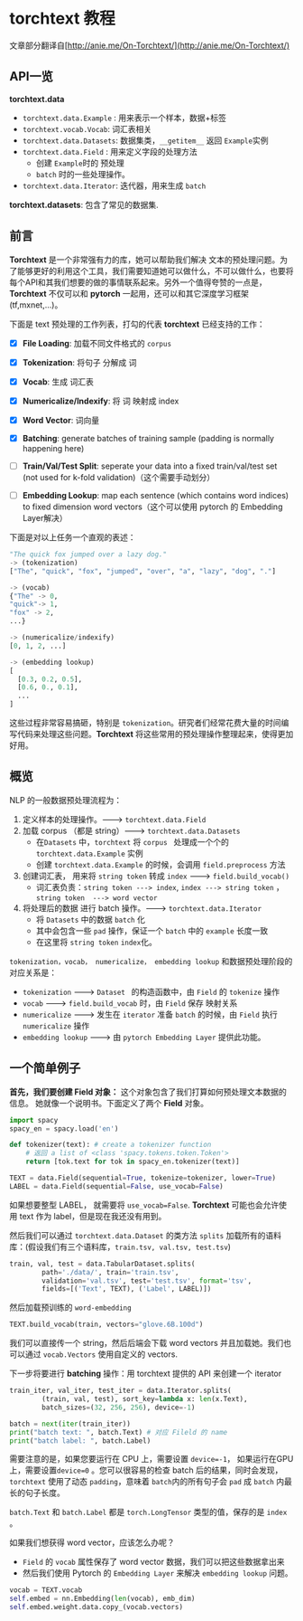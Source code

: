 # torchtext 教程

文章部分翻译自[http://anie.me/On-Torchtext/](http://anie.me/On-Torchtext/)

## API一览

**torchtext.data**

* `torchtext.data.Example` : 用来表示一个样本，数据+标签
* `torchtext.vocab.Vocab`: 词汇表相关
* `torchtext.data.Datasets`: 数据集类，`__getitem__` 返回 `Example`实例
* `torchtext.data.Field` : 用来定义字段的处理方法
  * 创建 `Example`时的 预处理
  * `batch` 时的一些处理操作。
* `torchtext.data.Iterator`: 迭代器，用来生成 `batch`




**torchtext.datasets**: 包含了常见的数据集.



## 前言

**Torchtext** 是一个非常强有力的库，她可以帮助我们解决 文本的预处理问题。为了能够更好的利用这个工具，我们需要知道她可以做什么，不可以做什么，也要将每个API和其我们想要的做的事情联系起来。另外一个值得夸赞的一点是，**Torchtext** 不仅可以和 **pytorch** 一起用，还可以和其它深度学习框架(tf,mxnet,...)。

下面是 text 预处理的工作列表，打勾的代表 **torchtext** 已经支持的工作：

- [x] **File Loading**: 加载不同文件格式的 `corpus`
- [x] **Tokenization**: 将句子 分解成 词
- [x] **Vocab**: 生成 词汇表
- [x] **Numericalize/Indexify**: 将 词 映射成 index
- [x] **Word Vector**: 词向量
- [x] **Batching**: generate batches of training sample (padding is normally happening here)
- [ ] **Train/Val/Test Split**: seperate your data into a fixed train/val/test set (not used for k-fold validation)（这个需要手动划分）
- [ ] **Embedding Lookup**: map each sentence (which contains word indices) to fixed dimension word vectors（这个可以使用 pytorch 的 Embedding Layer解决）




下面是对以上任务一个直观的表述：

```python
"The quick fox jumped over a lazy dog."
-> (tokenization) 
["The", "quick", "fox", "jumped", "over", "a", "lazy", "dog", "."]

-> (vocab)
{"The" -> 0, 
"quick"-> 1, 
"fox" -> 2,
...}

-> (numericalize/indexify)
[0, 1, 2, ...]

-> (embedding lookup)
[
  [0.3, 0.2, 0.5],
  [0.6, 0., 0.1],
  ...
]
```

这些过程非常容易搞砸，特别是 `tokenization`。研究者们经常花费大量的时间编写代码来处理这些问题。**Torchtext** 将这些常用的预处理操作整理起来，使得更加好用。





## 概览

NLP 的一般数据预处理流程为：

1. 定义样本的处理操作。---> `torchtext.data.Field`
2. 加载 corpus  （都是 string）---> `torchtext.data.Datasets` 
   - 在`Datasets` 中，`torchtext` 将 `corpus ` 处理成一个个的 `torchtext.data.Example` 实例
   - 创建 `torchtext.data.Example` 的时候，会调用 `field.preprocess` 方法
3. 创建词汇表， 用来将 `string token` 转成 `index`  ---> `field.build_vocab()`
   - 词汇表负责：`string token ---> index`,  `index ---> string token` ，`string token  ---> word vector`
4. 将处理后的数据 进行 batch 操作。---> `torchtext.data.Iterator`
   - 将 `Datasets` 中的数据 `batch` 化
   - 其中会包含一些 `pad` 操作，保证一个 `batch` 中的 `example` 长度一致
   - 在这里将 `string token` `index`化。



`tokenization，vocab， numericalize， embedding lookup` 和数据预处理阶段的对应关系是：

- `tokenization` ---> `Dataset ` 的构造函数中，由 `Field` 的 `tokenize` 操作
- `vocab` ---> `field.build_vocab` 时，由 `Field` 保存 映射关系
- `numericalize` ---> 发生在 `iterator` 准备 `batch` 的时候，由 `Field` 执行 `numericalize` 操作
- `embedding lookup` ---> 由 `pytorch Embedding Layer` 提供此功能。 



## 一个简单例子

**首先，我们要创建 Field 对象：** 这个对象包含了我们打算如何预处理文本数据的信息。 她就像一个说明书。下面定义了两个 **Field** 对象。

```python
import spacy
spacy_en = spacy.load('en')

def tokenizer(text): # create a tokenizer function
    # 返回 a list of <class 'spacy.tokens.token.Token'>
    return [tok.text for tok in spacy_en.tokenizer(text)]

TEXT = data.Field(sequential=True, tokenize=tokenizer, lower=True)
LABEL = data.Field(sequential=False, use_vocab=False)
```

如果想要整型 LABEL， 就需要将 `use_vocab=False`. **Torchtext** 可能也会允许使用 text 作为 label，但是现在我还没有用到。



然后我们可以通过 `torchtext.data.Dataset` 的类方法 `splits` 加载所有的语料库：(假设我们有三个语料库，`train.tsv, val.tsv, test.tsv`)

```python
train, val, test = data.TabularDataset.splits(
        path='./data/', train='train.tsv',
        validation='val.tsv', test='test.tsv', format='tsv',
        fields=[('Text', TEXT), ('Label', LABEL)])
```



然后加载预训练的 `word-embedding`

```python
TEXT.build_vocab(train, vectors="glove.6B.100d")
```

我们可以直接传一个 string，然后后端会下载 word vectors 并且加载她。我们也可以通过 `vocab.Vectors` 使用自定义的 vectors. 



下一步将要进行 **batching** 操作：用 torchtext 提供的 API 来创建一个 iterator

```python
train_iter, val_iter, test_iter = data.Iterator.splits(
        (train, val, test), sort_key=lambda x: len(x.Text),
        batch_sizes=(32, 256, 256), device=-1)

batch = next(iter(train_iter))
print("batch text: ", batch.Text) # 对应 Fileld 的 name
print("batch label: ", batch.Label)
```

需要注意的是，如果您要运行在 CPU 上，需要设置 `device=-1`， 如果运行在GPU 上，需要设置`device=0` 。您可以很容易的检查 batch 后的结果，同时会发现，`torchtext` 使用了动态 `padding`，意味着 `batch`内的所有句子会 `pad` 成 `batch` 内最长的句子长度。

`batch.Text` 和 `batch.Label` 都是 `torch.LongTensor` 类型的值，保存的是 `index` 。

如果我们想获得 word vector，应该怎么办呢？ 

* `Field` 的 `vocab` 属性保存了 word vector 数据，我们可以把这些数据拿出来
* 然后我们使用 Pytorch 的 `Embedding Layer` 来解决 `embedding lookup` 问题。 

```python
vocab = TEXT.vocab
self.embed = nn.Embedding(len(vocab), emb_dim)
self.embed.weight.data.copy_(vocab.vectors)
```





